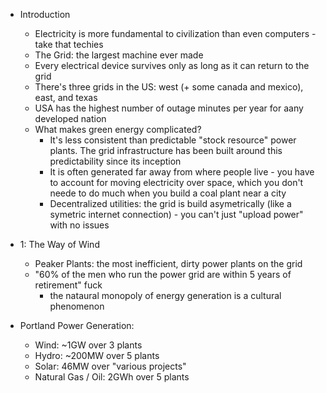 - Introduction
    - Electricity is more fundamental to civilization than even computers - take that techies
    - The Grid: the largest machine ever made
    - Every electrical device survives only as long as it can return to the grid
    - There's three grids in the US: west (+ some canada and mexico), east, and texas
    - USA has the highest number of outage minutes per year for aany developed nation
    - What makes green energy complicated?
        - It's less consistent than predictable "stock resource" power plants. The grid infrastructure has been built around this predictability since its inception
        - It is often generated far away from where people live - you have to account for moving electricity over space, which you don't neede to do much when you build a coal plant near a city
        - Decentralized utilities: the grid is build asymetrically (like a symetric internet connection) - you can't just "upload power" with no issues
- 1: The Way of Wind
    - Peaker Plants: the most inefficient, dirty power plants on the grid
    - "60% of the men who run the power grid are within 5 years of retirement" fuck
        - the nataural monopoly of energy generation is a cultural phenomenon

- Portland Power Generation:
    - Wind: ~1GW over 3 plants
    - Hydro: ~200MW over 5 plants
    - Solar: 46MW over "various projects"
    - Natural Gas / Oil: 2GWh over 5 plants